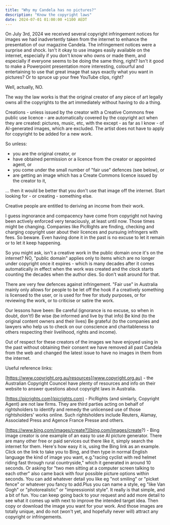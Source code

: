 ```yaml
---
title: "Why my Candela has no pictures?"
description: "Know the copyright laws"
date: 2024-07-01 01:00:00 +1100 AEDT
---
```


On July 3rd, 2024 we received several copyright infringement notices for images we had inadvertently taken from the internet to enhance the presentation of our magazine Candela. The infringement notices were a surprise and shock. Isn't it okay to use images easily available on the internet, especially if you don't know who owns or made them, and especially if everyone seems to be doing the same thing, right? Isn't it good to make a Powerpoint presentation more interesting, colourful and entertaining to use that great image that says exactly what you want in pictures? Or to spruce up your free YouTube clips, right?

Well, actually, NO.

The way the law works is that the original creator of any piece of art legally owns all the copyrights to the art immediately without having to do a thing.

Creations - unless issued by the creator with a Creative Commons free public use licence - are automatically covered by the copyright act when they are created: pictures, music, etc, with the except - as far as I know - of AI-generated images, which are excluded. The artist does not have to apply for copyright to be added for a new work.

So unless:

- you are the original creator, or
- have obtained permission or a licence from the creator or appointed agent, or
- you come under the small number of "fair use" defences (see below), or
- are getting an image which has a Create Commons licence issued by the creator to it,

... then it would be better that you don't use that image off the internet. Start looking for - or creating - something else.

Creative people are entitled to deriving an income from their work.

I guess ingnorance and compacency have come from copyright not having been actively enforced very tenaciously, at least until now. Those times might be changing. Companies like PicRights are finding, checking and charging copyright user about their licences and pursuing infringers with fees. So beware. Even having done it in the past is no excuse to let it remain or to let it keep happening.

So you might ask, isn't a creative work in the public domain once it's on the internet? NO, "public domain" applies only to items which are no longer under copyright once it expires - which is many decades after it comes automatically in effect when the work was created and the clock starts counting the decades when the author dies. So don't wait around for that.

There are very few defences against infringement. "Fair use" in Australia mainly only allows for people to be let off the hook if a creatively something is licensed to the user, or is used for free for study purposes, or for reviewing the work, or to criticise or satire the work.

Our lessons have been:
Be careful (ignorance is no excuse, so when in doubt, don't!)
Be wise (be informed and live by that info)
Be kind (to the original content owners and their lives)
Be grateful (to the companies and lawyers who help us to check on our conscience and charitableness to others respecting their livelihood, rights and income).

Out of respect for these creators of the images we have enjoyed using in the past without obtaining their consent we have removed all past Candela from the web and changed the latest issue to have no images in them from the internet.

Useful reference links:

[https://www.copyright.org.au/resources](www.copyright.org.au) - the Australian Copyright Councel have plenty of resources and info on their website to answer questions about copyright laws in Australia.

[https://picrights.com](picrights.com) - PicRights (and simlarly, Copyright Agent) are not law firms. They are third parties acting on behalf of rightsholders to identify and remedy the unlicensed use of those rightsholders' works online. Such rightsholders include Reuters, Alamay, Associated Press and Agence France Presse and others.

[https://www.bing.com/images/create?](bing.com/images/create?) - Bing image creator is one example of an easy to use AI picture generator. There are many other free or paid services out there like it, simply search the internet for them. Here's how easy it is, using the Bing link as an example. Click on the link to take you to Bing, and then type in normal English language the kind of image you want, e.g."racing cyclist with red helmet riding fast through rural countryside," which it generated in around 10 seconds. Or asking for "two men sitting at a computer screen talking to each other" also came back with four possible picture options within seconds. You can add whatever detail you like eg "not smiling" or "picket fence" or whatever you fancy to add.Plus you can name a style, eg "like Van Gogh" or "photorealistic" or "impressionist style". It really is that simple, and a bit of fun. You can keep going back to your request and add more detail to see what it comes up with next to improve the intended target idea. Then copy or download the image you want for your work. And those images are totally unique, and do not (won't yet, and hopefully never will) attract any copyright or infringements.

